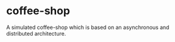 # coffee-shop
A simulated coffee-shop which is based on an asynchronous and distributed architecture.
